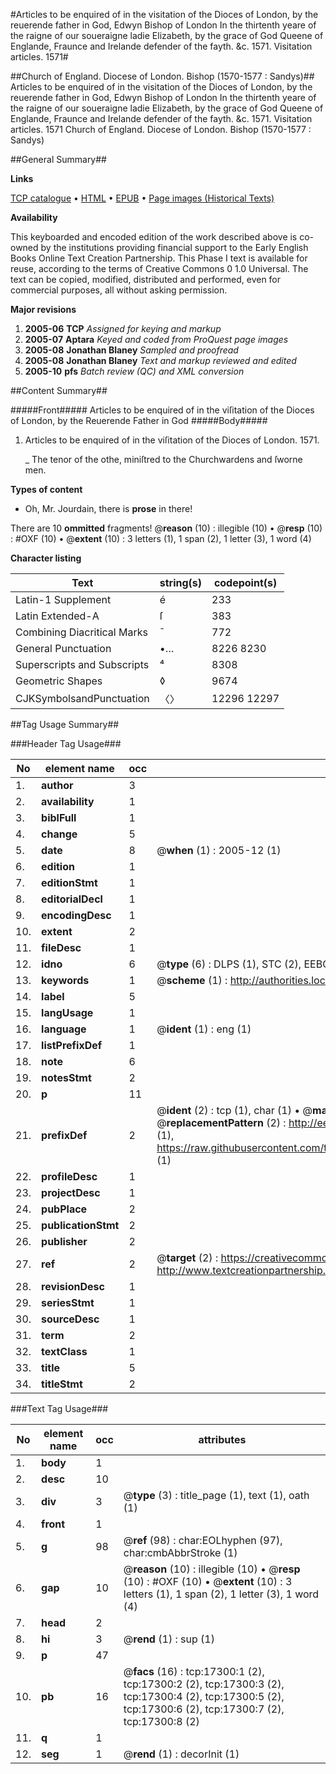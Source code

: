 #Articles to be enquired of in the visitation of the Dioces of London, by the reuerende father in God, Edwyn Bishop of London In the thirtenth yeare of the raigne of our soueraigne ladie Elizabeth, by the grace of God Queene of Englande, Fraunce and Irelande defender of the fayth. &c. 1571. Visitation articles. 1571#

##Church of England. Diocese of London. Bishop (1570-1577 : Sandys)##
Articles to be enquired of in the visitation of the Dioces of London, by the reuerende father in God, Edwyn Bishop of London In the thirtenth yeare of the raigne of our soueraigne ladie Elizabeth, by the grace of God Queene of Englande, Fraunce and Irelande defender of the fayth. &c. 1571.
Visitation articles. 1571
Church of England. Diocese of London. Bishop (1570-1577 : Sandys)

##General Summary##

**Links**

[TCP catalogue](http://www.ota.ox.ac.uk/tcp/)  • 
[HTML](http://tei.it.ox.ac.uk/tcp/Texts-HTML/free/A00/A00201.html)  • 
[EPUB](http://tei.it.ox.ac.uk/tcp/Texts-EPUB/free/A00/A00201.epub) • 
[Page images (Historical Texts)](https://data.historicaltexts.jisc.ac.uk/view?pubId=eebo-99852003e&pageId=eebo-99852003e-17300-1)

**Availability**

This keyboarded and encoded edition of the
	       work described above is co-owned by the institutions
	       providing financial support to the Early English Books
	       Online Text Creation Partnership. This Phase I text is
	       available for reuse, according to the terms of Creative
	       Commons 0 1.0 Universal. The text can be copied,
	       modified, distributed and performed, even for
	       commercial purposes, all without asking permission.

**Major revisions**

1. __2005-06__ __TCP__ *Assigned for keying and markup*
1. __2005-07__ __Aptara__ *Keyed and coded from ProQuest page images*
1. __2005-08__ __Jonathan Blaney__ *Sampled and proofread*
1. __2005-08__ __Jonathan Blaney__ *Text and markup reviewed and edited*
1. __2005-10__ __pfs__ *Batch review (QC) and XML conversion*

##Content Summary##

#####Front#####
Articles
to be enquired of in the viſitation
of the Dioces of London, by the
Reuerende Father in God
#####Body#####

1. Articles to be enquired of in the
viſitation of the Dioces of
London. 1571.

    _ The tenor of the othe, miniſtred to
the Churchwardens and ſworne men.

**Types of content**

  * Oh, Mr. Jourdain, there is **prose** in there!

There are 10 **ommitted** fragments! 
 @__reason__ (10) : illegible (10)  •  @__resp__ (10) : #OXF (10)  •  @__extent__ (10) : 3 letters (1), 1 span (2), 1 letter (3), 1 word (4)

**Character listing**


|Text|string(s)|codepoint(s)|
|---|---|---|
|Latin-1 Supplement|é|233|
|Latin Extended-A|ſ|383|
|Combining             Diacritical Marks|̄|772|
|General Punctuation|•…|8226 8230|
|Superscripts             and Subscripts|⁴|8308|
|Geometric Shapes|◊|9674|
|CJKSymbolsandPunctuation|〈〉|12296 12297|

##Tag Usage Summary##

###Header Tag Usage###

|No|element name|occ|attributes|
|---|---|---|---|
|1.|__author__|3||
|2.|__availability__|1||
|3.|__biblFull__|1||
|4.|__change__|5||
|5.|__date__|8| @__when__ (1) : 2005-12 (1)|
|6.|__edition__|1||
|7.|__editionStmt__|1||
|8.|__editorialDecl__|1||
|9.|__encodingDesc__|1||
|10.|__extent__|2||
|11.|__fileDesc__|1||
|12.|__idno__|6| @__type__ (6) : DLPS (1), STC (2), EEBO-CITATION (1), PROQUEST (1), VID (1)|
|13.|__keywords__|1| @__scheme__ (1) : http://authorities.loc.gov/ (1)|
|14.|__label__|5||
|15.|__langUsage__|1||
|16.|__language__|1| @__ident__ (1) : eng (1)|
|17.|__listPrefixDef__|1||
|18.|__note__|6||
|19.|__notesStmt__|2||
|20.|__p__|11||
|21.|__prefixDef__|2| @__ident__ (2) : tcp (1), char (1)  •  @__matchPattern__ (2) : ([0-9\-]+):([0-9IVX]+) (1), (.+) (1)  •  @__replacementPattern__ (2) : http://eebo.chadwyck.com/downloadtiff?vid=$1&page=$2 (1), https://raw.githubusercontent.com/textcreationpartnership/Texts/master/tcpchars.xml#$1 (1)|
|22.|__profileDesc__|1||
|23.|__projectDesc__|1||
|24.|__pubPlace__|2||
|25.|__publicationStmt__|2||
|26.|__publisher__|2||
|27.|__ref__|2| @__target__ (2) : https://creativecommons.org/publicdomain/zero/1.0/ (1), http://www.textcreationpartnership.org/docs/. (1)|
|28.|__revisionDesc__|1||
|29.|__seriesStmt__|1||
|30.|__sourceDesc__|1||
|31.|__term__|2||
|32.|__textClass__|1||
|33.|__title__|5||
|34.|__titleStmt__|2||


###Text Tag Usage###

|No|element name|occ|attributes|
|---|---|---|---|
|1.|__body__|1||
|2.|__desc__|10||
|3.|__div__|3| @__type__ (3) : title_page (1), text (1), oath (1)|
|4.|__front__|1||
|5.|__g__|98| @__ref__ (98) : char:EOLhyphen (97), char:cmbAbbrStroke (1)|
|6.|__gap__|10| @__reason__ (10) : illegible (10)  •  @__resp__ (10) : #OXF (10)  •  @__extent__ (10) : 3 letters (1), 1 span (2), 1 letter (3), 1 word (4)|
|7.|__head__|2||
|8.|__hi__|3| @__rend__ (1) : sup (1)|
|9.|__p__|47||
|10.|__pb__|16| @__facs__ (16) : tcp:17300:1 (2), tcp:17300:2 (2), tcp:17300:3 (2), tcp:17300:4 (2), tcp:17300:5 (2), tcp:17300:6 (2), tcp:17300:7 (2), tcp:17300:8 (2)|
|11.|__q__|1||
|12.|__seg__|1| @__rend__ (1) : decorInit (1)|
